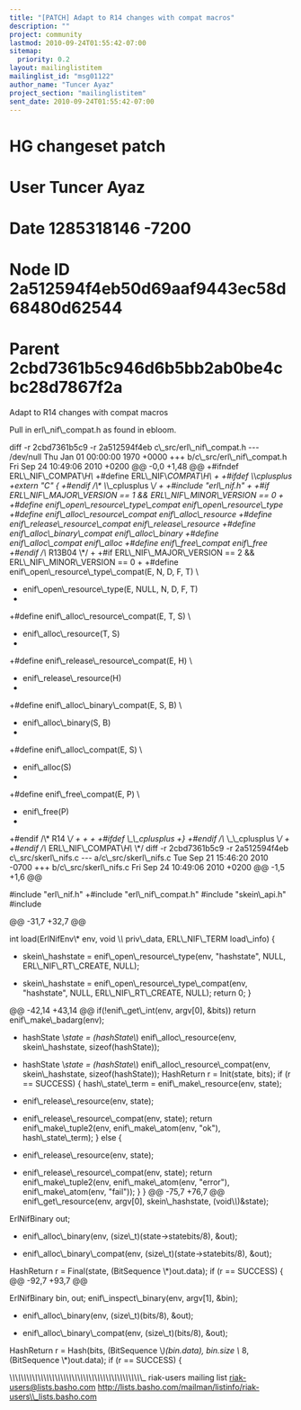 ```yaml
---
title: "[PATCH] Adapt to R14 changes with compat macros"
description: ""
project: community
lastmod: 2010-09-24T01:55:42-07:00
sitemap:
  priority: 0.2
layout: mailinglistitem
mailinglist_id: "msg01122"
author_name: "Tuncer Ayaz"
project_section: "mailinglistitem"
sent_date: 2010-09-24T01:55:42-07:00
---
```



# HG changeset patch
# User Tuncer Ayaz 
# Date 1285318146 -7200
# Node ID 2a512594f4eb50d69aaf9443ec58d68480d62544
# Parent 2cbd7361b5c946d6b5bb2ab0be4cbc28d7867f2a
Adapt to R14 changes with compat macros

Pull in erl\\_nif\\_compat.h as found in ebloom.

diff -r 2cbd7361b5c9 -r 2a512594f4eb c\\_src/erl\\_nif\\_compat.h
--- /dev/null Thu Jan 01 00:00:00 1970 +0000
+++ b/c\\_src/erl\\_nif\\_compat.h Fri Sep 24 10:49:06 2010 +0200
@@ -0,0 +1,48 @@
+#ifndef ERL\\_NIF\\_COMPAT\\_H\\_
+#define ERL\\_NIF\\_COMPAT\\_H\\_
+
+#ifdef \\_\\_cplusplus
+extern "C" {
+#endif /\\* \\_\\_cplusplus \\*/
+
+#include "erl\\_nif.h"
+
+#if ERL\\_NIF\\_MAJOR\\_VERSION == 1 && ERL\\_NIF\\_MINOR\\_VERSION == 0
+
+#define enif\\_open\\_resource\\_type\\_compat enif\\_open\\_resource\\_type
+#define enif\\_alloc\\_resource\\_compat enif\\_alloc\\_resource
+#define enif\\_release\\_resource\\_compat enif\\_release\\_resource
+#define enif\\_alloc\\_binary\\_compat enif\\_alloc\\_binary
+#define enif\\_alloc\\_compat enif\\_alloc
+#define enif\\_free\\_compat enif\\_free
+#endif /\\* R13B04 \\*/
+
+#if ERL\\_NIF\\_MAJOR\\_VERSION == 2 && ERL\\_NIF\\_MINOR\\_VERSION == 0
+
+#define enif\\_open\\_resource\\_type\\_compat(E, N, D, F, T) \\
+ enif\\_open\\_resource\\_type(E, NULL, N, D, F, T)
+
+#define enif\\_alloc\\_resource\\_compat(E, T, S) \\
+ enif\\_alloc\\_resource(T, S)
+
+#define enif\\_release\\_resource\\_compat(E, H) \\
+ enif\\_release\\_resource(H)
+
+#define enif\\_alloc\\_binary\\_compat(E, S, B) \\
+ enif\\_alloc\\_binary(S, B)
+
+#define enif\\_alloc\\_compat(E, S) \\
+ enif\\_alloc(S)
+
+#define enif\\_free\\_compat(E, P) \\
+ enif\\_free(P)
+
+#endif /\\* R14 \\*/
+
+
+
+#ifdef \\_\\_cplusplus
+}
+#endif /\\* \\_\\_cplusplus \\*/
+
+#endif /\\* ERL\\_NIF\\_COMPAT\\_H\\_ \\*/
diff -r 2cbd7361b5c9 -r 2a512594f4eb c\\_src/skerl\\_nifs.c
--- a/c\\_src/skerl\\_nifs.c Tue Sep 21 15:46:20 2010 -0700
+++ b/c\\_src/skerl\\_nifs.c Fri Sep 24 10:49:06 2010 +0200
@@ -1,5 +1,6 @@
 
 #include "erl\\_nif.h"
+#include "erl\\_nif\\_compat.h"
 #include "skein\\_api.h"
 #include 
 
@@ -31,7 +32,7 @@
 
 int load(ErlNifEnv\\* env, void \\*\\* priv\\_data, ERL\\_NIF\\_TERM load\\_info)
 {
- skein\\_hashstate = enif\\_open\\_resource\\_type(env, "hashstate", NULL, 
ERL\\_NIF\\_RT\\_CREATE, NULL);
+ skein\\_hashstate = enif\\_open\\_resource\\_type\\_compat(env, "hashstate", NULL, 
ERL\\_NIF\\_RT\\_CREATE, NULL);
 return 0;
 }
 
@@ -42,14 +43,14 @@
 if(!enif\\_get\\_int(env, argv[0], &bits))
 return enif\\_make\\_badarg(env);
 
- hashState \\*state = (hashState\\*) enif\\_alloc\\_resource(env, skein\\_hashstate, 
sizeof(hashState));
+ hashState \\*state = (hashState\\*) enif\\_alloc\\_resource\\_compat(env, 
skein\\_hashstate, sizeof(hashState));
 HashReturn r = Init(state, bits);
 if (r == SUCCESS) {
 hash\\_state\\_term = enif\\_make\\_resource(env, state);
- enif\\_release\\_resource(env, state);
+ enif\\_release\\_resource\\_compat(env, state);
 return enif\\_make\\_tuple2(env, enif\\_make\\_atom(env, "ok"), 
hash\\_state\\_term);
 } else {
- enif\\_release\\_resource(env, state);
+ enif\\_release\\_resource\\_compat(env, state);
 return enif\\_make\\_tuple2(env, enif\\_make\\_atom(env, "error"), 
enif\\_make\\_atom(env, "fail"));
 }
 }
@@ -75,7 +76,7 @@
 enif\\_get\\_resource(env, argv[0], skein\\_hashstate, (void\\*\\*)&state);
 
 ErlNifBinary out;
- enif\\_alloc\\_binary(env, (size\\_t)(state-&gt;statebits/8), &out);
+ enif\\_alloc\\_binary\\_compat(env, (size\\_t)(state-&gt;statebits/8), &out);
 
 HashReturn r = Final(state, (BitSequence \\*)out.data);
 if (r == SUCCESS) {
@@ -92,7 +93,7 @@
 
 ErlNifBinary bin, out;
 enif\\_inspect\\_binary(env, argv[1], &bin);
- enif\\_alloc\\_binary(env, (size\\_t)(bits/8), &out);
+ enif\\_alloc\\_binary\\_compat(env, (size\\_t)(bits/8), &out);
 
 HashReturn r = Hash(bits, (BitSequence \\*)(bin.data), bin.size \\* 8, 
(BitSequence \\*)out.data);
 if (r == SUCCESS) {

\\_\\_\\_\\_\\_\\_\\_\\_\\_\\_\\_\\_\\_\\_\\_\\_\\_\\_\\_\\_\\_\\_\\_\\_\\_\\_\\_\\_\\_\\_\\_\\_\\_\\_\\_\\_\\_\\_\\_\\_\\_\\_\\_\\_\\_\\_\\_
riak-users mailing list
riak-users@lists.basho.com
http://lists.basho.com/mailman/listinfo/riak-users\\_lists.basho.com

